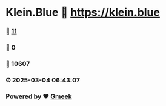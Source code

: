 # Klein.Blue :link: https://klein.blue 
### :page_facing_up: [11](https://klein.blue/tag.html) 
### :speech_balloon: 0 
### :hibiscus: 10607 
### :alarm_clock: 2025-03-04 06:43:07 
### Powered by :heart: [Gmeek](https://github.com/Meekdai/Gmeek)
